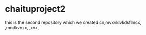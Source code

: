 # chaituproject2
this is the second repository which we created
cn,mvxvklvkdsflmcx, ,mndkvnzx, ,xvx,
